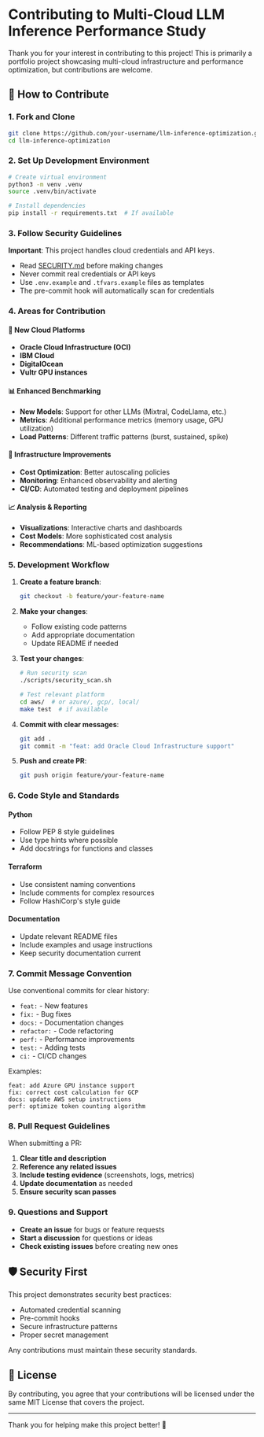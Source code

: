 # Contributing to Multi-Cloud LLM Inference Performance Study

Thank you for your interest in contributing to this project! This is primarily a portfolio project showcasing multi-cloud infrastructure and performance optimization, but contributions are welcome.

## 🤝 How to Contribute

### 1. Fork and Clone
```bash
git clone https://github.com/your-username/llm-inference-optimization.git
cd llm-inference-optimization
```

### 2. Set Up Development Environment
```bash
# Create virtual environment
python3 -m venv .venv
source .venv/bin/activate

# Install dependencies
pip install -r requirements.txt  # If available
```

### 3. Follow Security Guidelines
**Important**: This project handles cloud credentials and API keys.

- Read [SECURITY.md](SECURITY.md) before making changes
- Never commit real credentials or API keys
- Use `.env.example` and `.tfvars.example` files as templates
- The pre-commit hook will automatically scan for credentials

### 4. Areas for Contribution

#### 🚀 New Cloud Platforms
- **Oracle Cloud Infrastructure (OCI)**
- **IBM Cloud**
- **DigitalOcean**
- **Vultr GPU instances**

#### 📊 Enhanced Benchmarking
- **New Models**: Support for other LLMs (Mixtral, CodeLlama, etc.)
- **Metrics**: Additional performance metrics (memory usage, GPU utilization)
- **Load Patterns**: Different traffic patterns (burst, sustained, spike)

#### 🔧 Infrastructure Improvements
- **Cost Optimization**: Better autoscaling policies
- **Monitoring**: Enhanced observability and alerting
- **CI/CD**: Automated testing and deployment pipelines

#### 📈 Analysis & Reporting
- **Visualizations**: Interactive charts and dashboards
- **Cost Models**: More sophisticated cost analysis
- **Recommendations**: ML-based optimization suggestions

### 5. Development Workflow

1. **Create a feature branch**:
   ```bash
   git checkout -b feature/your-feature-name
   ```

2. **Make your changes**:
   - Follow existing code patterns
   - Add appropriate documentation
   - Update README if needed

3. **Test your changes**:
   ```bash
   # Run security scan
   ./scripts/security_scan.sh
   
   # Test relevant platform
   cd aws/  # or azure/, gcp/, local/
   make test  # if available
   ```

4. **Commit with clear messages**:
   ```bash
   git add .
   git commit -m "feat: add Oracle Cloud Infrastructure support"
   ```

5. **Push and create PR**:
   ```bash
   git push origin feature/your-feature-name
   ```

### 6. Code Style and Standards

#### Python
- Follow PEP 8 style guidelines
- Use type hints where possible
- Add docstrings for functions and classes

#### Terraform
- Use consistent naming conventions
- Include comments for complex resources
- Follow HashiCorp's style guide

#### Documentation
- Update relevant README files
- Include examples and usage instructions
- Keep security documentation current

### 7. Commit Message Convention

Use conventional commits for clear history:

- `feat:` - New features
- `fix:` - Bug fixes
- `docs:` - Documentation changes
- `refactor:` - Code refactoring
- `perf:` - Performance improvements
- `test:` - Adding tests
- `ci:` - CI/CD changes

Examples:
```
feat: add Azure GPU instance support
fix: correct cost calculation for GCP
docs: update AWS setup instructions
perf: optimize token counting algorithm
```

### 8. Pull Request Guidelines

When submitting a PR:

1. **Clear title and description**
2. **Reference any related issues**
3. **Include testing evidence** (screenshots, logs, metrics)
4. **Update documentation** as needed
5. **Ensure security scan passes**

### 9. Questions and Support

- **Create an issue** for bugs or feature requests
- **Start a discussion** for questions or ideas
- **Check existing issues** before creating new ones

## 🛡️ Security First

This project demonstrates security best practices:

- Automated credential scanning
- Pre-commit hooks
- Secure infrastructure patterns
- Proper secret management

Any contributions must maintain these security standards.

## 📄 License

By contributing, you agree that your contributions will be licensed under the same MIT License that covers the project.

---

Thank you for helping make this project better! 🚀
